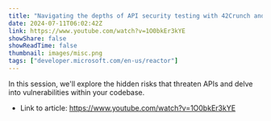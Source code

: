 ```yaml
---
title: "Navigating the depths of API security testing with 42Crunch and Microsoft"
date: 2024-07-11T06:02:42Z
link: https://www.youtube.com/watch?v=1O0bkEr3kYE
showShare: false
showReadTime: false
thumbnail: images/misc.png
tags: ["developer.microsoft.com/en-us/reactor"]
---
```

In this session, we'll explore the hidden risks that threaten APIs and delve into vulnerabilities within your codebase.

- Link to article: https://www.youtube.com/watch?v=1O0bkEr3kYE